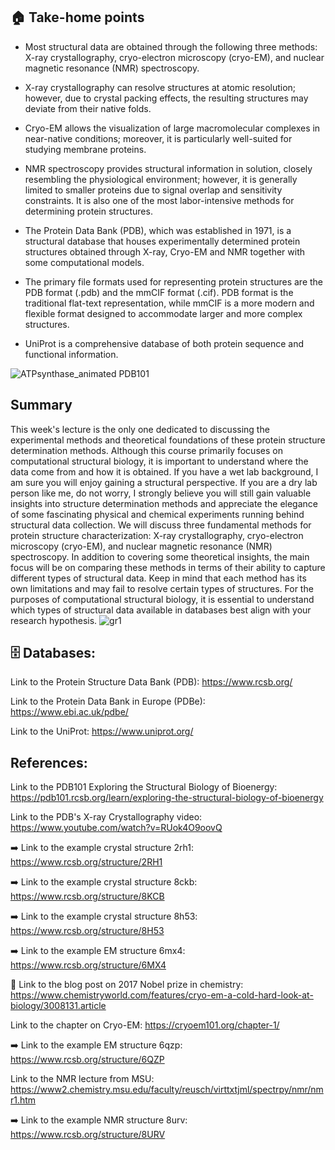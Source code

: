 ## 🏠 Take-home points

- Most structural data are obtained through the following three methods: X-ray crystallography, cryo-electron microscopy (cryo-EM), and nuclear magnetic resonance (NMR) spectroscopy.

- X-ray crystallography can resolve structures at atomic resolution; however, due to crystal packing effects, the resulting structures may deviate from their native folds. 

- Cryo-EM allows the visualization of large macromolecular complexes in near-native conditions; moreover, it is particularly well-suited for studying membrane proteins.

- NMR spectroscopy provides structural information in solution, closely resembling the physiological environment; however, it is generally limited to smaller proteins due to signal overlap and sensitivity constraints. It is also one of the most labor-intensive methods for determining protein structures.

- The Protein Data Bank (PDB), which was established in 1971, is a structural database that houses experimentally determined protein structures obtained through X-ray, Cryo-EM and NMR together with some computational models.

- The primary file formats used for representing protein structures are the PDB format (.pdb) and the mmCIF format (.cif). PDB format is the traditional flat-text representation, while mmCIF is a more modern and flexible format designed to accommodate larger and more complex structures.

- UniProt is a comprehensive database of both protein sequence and functional information.

![ATPsynthase_animated](https://github.com/user-attachments/assets/4561684b-dd12-4573-ad7c-5e788fd0ef8c) PDB101




## Summary

This week's lecture is the only one dedicated to discussing the experimental methods and theoretical foundations of these protein structure determination methods. Although this course primarily focuses on computational structural biology, it is important to understand where the data come from and how it is obtained. If you have a wet lab background, I am sure you will enjoy gaining a structural perspective. If you are a dry lab person like me, do not worry, I strongly believe you will still gain valuable insights into structure determination methods and appreciate the elegance of some fascinating physical and chemical experiments running behind structural data collection. We will discuss three fundamental methods for protein structure characterization: X-ray crystallography, cryo-electron microscopy (cryo-EM), and nuclear magnetic resonance (NMR) spectroscopy. In addition to covering some theoretical insights, the main focus will be on comparing these methods in terms of their ability to capture different types of structural data. Keep in mind that each method has its own limitations and may fail to resolve certain types of structures. For the purposes of computational structural biology, it is essential to understand which types of structural data available in databases best align with your research hypothesis.
![gr1](https://github.com/user-attachments/assets/85d61a08-4d15-4bbd-b808-5cab4dcb9349)


## 🗄️ Databases: 
 
Link to the Protein Structure Data Bank (PDB): https://www.rcsb.org/

Link to the Protein Data Bank in Europe (PDBe): https://www.ebi.ac.uk/pdbe/

Link to the UniProt: https://www.uniprot.org/

## References: 

Link to the PDB101 Exploring the Structural Biology of Bioenergy: https://pdb101.rcsb.org/learn/exploring-the-structural-biology-of-bioenergy

Link to the PDB's X-ray Crystallography video: https://www.youtube.com/watch?v=RUok4O9oovQ

➡️ Link to the example crystal structure 2rh1: https://www.rcsb.org/structure/2RH1

➡️ Link to the example crystal structure 8ckb: https://www.rcsb.org/structure/8KCB

➡️ Link to the example crystal structure 8h53: https://www.rcsb.org/structure/8H53

➡️ Link to the example EM structure 6mx4: https://www.rcsb.org/structure/6MX4

🧊 Link to the blog post on 2017 Nobel prize in chemistry: https://www.chemistryworld.com/features/cryo-em-a-cold-hard-look-at-biology/3008131.article

Link to the chapter on Cryo-EM: https://cryoem101.org/chapter-1/

➡️ Link to the example EM structure 6qzp: https://www.rcsb.org/structure/6QZP

Link to the NMR lecture from MSU: https://www2.chemistry.msu.edu/faculty/reusch/virttxtjml/spectrpy/nmr/nmr1.htm

➡️ Link to the example NMR structure 8urv: https://www.rcsb.org/structure/8URV



